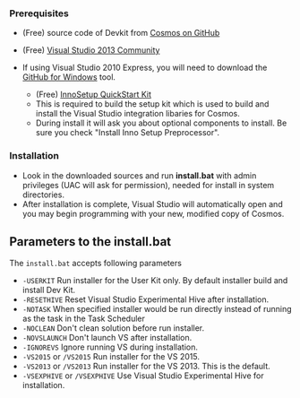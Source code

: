 
###  Prerequisites

* (Free) source code of Devkit from [Cosmos on GitHub](https://github.com/CosmosOS/Cosmos)	
* (Free) [Visual Studio 2013 Community](http://go.microsoft.com/fwlink/?LinkId=517284)  

* If using Visual Studio 2010 Express, you will need to download the [GitHub for Windows](#) tool.
    * (Free) [InnoSetup QuickStart Kit](http://www.jrsoftware.org/isdl.php#qsp)
    * This is required to build the setup kit which is used to build and install the Visual Studio integration libaries for Cosmos.
    * During install it will ask you about optional components to install. Be sure you check "Install Inno Setup Preprocessor".

###  Installation

* Look in the downloaded sources and run **install.bat** with admin privileges (UAC will ask for permission), needed for install in system directories.
* After installation is complete, Visual Studio will automatically open and you may begin programming with your new, modified copy of Cosmos.

## Parameters to the install.bat
The `install.bat` accepts following parameters

- `-USERKIT` Run installer for the User Kit only. By default installer build and install Dev Kit.
- `-RESETHIVE` Reset Visual Studio Experimental Hive after installation.
- `-NOTASK` When specified installer would be run directly instead of running as the task in the Task Scheduler
- `-NOCLEAN` Don't clean solution before run installer.
- `-NOVSLAUNCH` Don't launch VS after installation.
- `-IGNOREVS` Ignore running VS during installation.
- `-VS2015` or `/VS2015` Run installer for the VS 2015.
- `-VS2013` or `/VS2013` Run installer for the VS 2013. This is the default.
- `-VSEXPHIVE` or `/VSEXPHIVE` Use Visual Studio Experimental Hive for installation.
